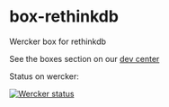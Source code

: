 box-rethinkdb
=============

Wercker box for rethinkdb

See the boxes section on our [dev
center](http://devcenter.wercker.com/articles/boxes)


Status on wercker:

[![Wercker status](https://app.wercker.com/status/3afbacf80de0df1390d44e7976dcfff9/m)](https://app.wercker.com/project/bykey/3afbacf80de0df1390d44e7976dcfff9)
